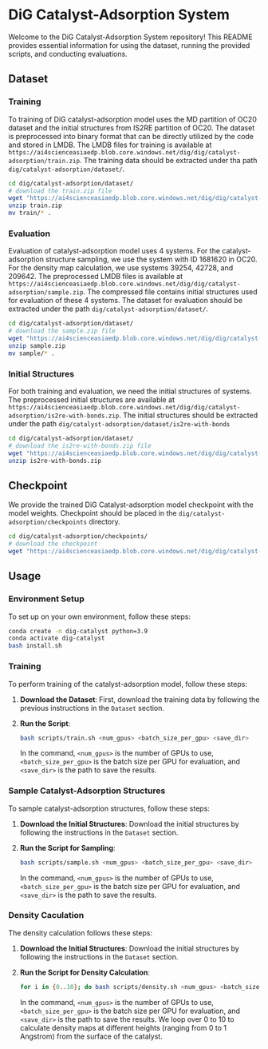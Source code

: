 # DiG Catalyst-Adsorption System

Welcome to the DiG Catalyst-Adsorption System repository! This README provides essential information for using the dataset, running the provided scripts, and conducting evaluations.

## Dataset

### Training
To training of DiG catalyst-adsorption model uses the MD partition of OC20 dataset and the initial structures from IS2RE partition of OC20. The dataset is preprocessed into binary format that can be directly utilized by the code and stored in LMDB. The LMDB files for training is available at `https://ai4scienceasiaedp.blob.core.windows.net/dig/dig/catalyst-adsorption/train.zip`. The training data should be extracted under tha path `dig/catalyst-adsorption/dataset/`.
```bash
cd dig/catalyst-adsorption/dataset/
# download the train.zip file
wget "https://ai4scienceasiaedp.blob.core.windows.net/dig/dig/catalyst-adsorption/train.zip$SAS" -O train.zip
unzip train.zip
mv train/* .
```


### Evaluation
Evaluation of catalyst-adsorption model uses 4 systems. For the catalyst-adsorption structure sampling, we use the system with ID 1681620 in OC20. For the density map calculation, we use systems 39254, 42728, and 209642. The preprocessed LMDB files is available at `https://ai4scienceasiaedp.blob.core.windows.net/dig/dig/catalyst-adsorption/sample.zip`. The compressed file contains initial structures used for evaluation of these 4 systems. The dataset for evaluation should be extracted under the path `dig/catalyst-adsorption/dataset/`.
```bash
cd dig/catalyst-adsorption/dataset/
# download the sample.zip file
wget "https://ai4scienceasiaedp.blob.core.windows.net/dig/dig/catalyst-adsorption/sample.zip$SAS" -O sample.zip
unzip sample.zip
mv sample/* .
```


### Initial Structures

For both training and evaluation, we need the initial structures of systems. The preprocessed initial structures are available at `https://ai4scienceasiaedp.blob.core.windows.net/dig/dig/catalyst-adsorption/is2re-with-bonds.zip`. The initial structures should be extracted under the path `dig/catalyst-adsorption/dataset/is2re-with-bonds`
```bash
cd dig/catalyst-adsorption/dataset/
# download the is2re-with-bonds.zip file
wget "https://ai4scienceasiaedp.blob.core.windows.net/dig/dig/catalyst-adsorption/is2re-with-bonds.zip$SAS" -O is2re-with-bonds.zip
unzip is2re-with-bonds.zip
```



## Checkpoint

We provide the trained DiG Catalyst-adsorption model checkpoint with the model weights.
Checkpoint should be placed in the `dig/catalyst-adsorption/checkpoints` directory.
```bash
cd dig/catalyst-adsorption/checkpoints/
# download the checkpoint
wget "https://ai4scienceasiaedp.blob.core.windows.net/dig/dig/catalyst-adsorption/checkpoint.pt$SAS" .
```


## Usage

### Environment Setup

To set up on your own environment, follow these steps:

```bash
conda create -n dig-catalyst python=3.9
conda activate dig-catalyst
bash install.sh
```


### Training

To perform training of the catalyst-adsorption model, follow these steps:

1. **Download the Dataset**: First, download the training data by following the previous instructions in the `Dataset` section.

2. **Run the Script**:

   ```bash
   bash scripts/train.sh <num_gpus> <batch_size_per_gpu> <save_dir>
   ```
   In the command, `<num_gpus>` is the number of GPUs to use, `<batch_size_per_gpu>` is the batch size per GPU for evaluation, and `<save_dir>` is the path to save the results.



### Sample Catalyst-Adsorption Structures

To sample catalyst-adsorption structures, follow these steps:

1. **Download the Initial Structures**: Download the initial structures by following the instructions in the `Dataset` section.

2. **Run the Script for Sampling**:

   ```bash
   bash scripts/sample.sh <num_gpus> <batch_size_per_gpu> <save_dir>
   ```
   In the command, `<num_gpus>` is the number of GPUs to use, `<batch_size_per_gpu>` is the batch size per GPU for evaluation, and `<save_dir>` is the path to save the results.



### Density Caculation

The density calculation follows these steps:

1. **Download the Initial Structures**: Download the initial structures by following the instructions in the `Dataset` section.

2. **Run the Script for Density Calculation**:

   ```bash
   for i in {0..10}; do bash scripts/density.sh <num_gpus> <batch_size_per_gpu> <save_dir> $i; done
   ```
   In the command, `<num_gpus>` is the number of GPUs to use, `<batch_size_per_gpu>` is the batch size per GPU for evaluation, and `<save_dir>` is the path to save the results. We loop over 0 to 10 to calculate density maps at different heights (ranging from 0 to 1 Angstrom) from the surface of the catalyst.
